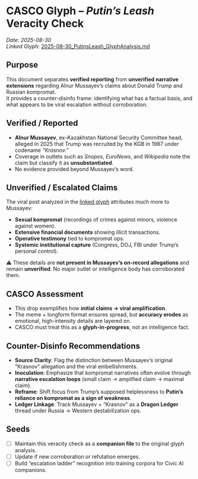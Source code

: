 # CASCO Glyph – *Putin’s Leash* Veracity Check  
_Date: 2025-08-30_  
_Linked Glyph_: [2025-08-30_PutinsLeash_GlyphAnalysis.md](../DisinfoTechniques/Glyphs/2025-08-30_PutinsLeash_GlyphAnalysis.md)  

## Purpose  
This document separates **verified reporting** from **unverified narrative extensions** regarding Alnur Mussayev’s claims about Donald Trump and Russian kompromat.  
It provides a counter-disinfo frame: identifying what has a factual basis, and what appears to be viral escalation without corroboration.  

## Verified / Reported  
- **Alnur Mussayev**, ex–Kazakhstan National Security Committee head, alleged in 2025 that Trump was recruited by the KGB in 1987 under codename *“Krasnov.”*  
- Coverage in outlets such as *Snopes*, *EuroNews*, and *Wikipedia* note the claim but classify it as **unsubstantiated**.  
- No evidence provided beyond Mussayev’s word.  

## Unverified / Escalated Claims  
The viral post analyzed in the [linked glyph](../DisinfoTechniques/Glyphs/2025-08-30_PutinsLeash_GlyphAnalysis.md) attributes much more to Mussayev:  
- **Sexual kompromat** (recordings of crimes against minors, violence against women).  
- **Extensive financial documents** showing illicit transactions.  
- **Operative testimony** tied to kompromat ops.  
- **Systemic institutional capture** (Congress, DOJ, FBI under Trump’s personal control).  

⚠️ These details are **not present in Mussayev’s on-record allegations** and remain **unverified**. No major outlet or intelligence body has corroborated them.  

## CASCO Assessment  
- This drop exemplifies how **initial claims → viral amplification**.  
- The meme + longform format ensures spread, but **accuracy erodes** as emotional, high-intensity details are layered on.  
- CASCO must treat this as a **glyph-in-progress**, not an intelligence fact.  

## Counter-Disinfo Recommendations  
- **Source Clarity**: Flag the distinction between Mussayev’s original “Krasnov” allegation and the viral embellishments.  
- **Inoculation**: Emphasize that kompromat narratives often evolve through **narrative escalation loops** (small claim → amplified claim → maximal claim).  
- **Reframe**: Shift focus from Trump’s supposed helplessness to **Putin’s reliance on kompromat as a sign of weakness**.  
- **Ledger Linkage**: Track Mussayev + “Krasnov” as a **Dragon Ledger** thread under Russia → Western destabilization ops.  

## Seeds  
- [ ] Maintain this veracity check as a **companion file** to the original glyph analysis.  
- [ ] Update if new corroboration or refutation emerges.  
- [ ] Build “escalation ladder” recognition into training corpora for Civic AI companions.  

